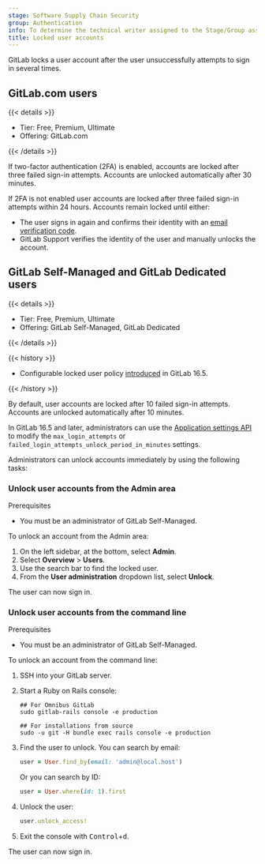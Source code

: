 ```yaml
---
stage: Software Supply Chain Security
group: Authentication
info: To determine the technical writer assigned to the Stage/Group associated with this page, see https://handbook.gitlab.com/handbook/product/ux/technical-writing/#assignments
title: Locked user accounts
---
```


GitLab locks a user account after the user unsuccessfully attempts to sign in several times.

## GitLab.com users

{{< details >}}

- Tier: Free, Premium, Ultimate
- Offering: GitLab.com

{{< /details >}}

If two-factor authentication (2FA) is enabled, accounts are locked after three failed sign-in attempts. Accounts are unlocked automatically after 30 minutes.

If 2FA is not enabled user accounts are locked after three failed sign-in attempts within 24 hours. Accounts remain locked until either:

- The user signs in again and confirms their identity with an [email verification code](email_verification.md).
- GitLab Support verifies the identity of the user and manually unlocks the account.

## GitLab Self-Managed and GitLab Dedicated users

{{< details >}}

- Tier: Free, Premium, Ultimate
- Offering: GitLab Self-Managed, GitLab Dedicated

{{< /details >}}

{{< history >}}

- Configurable locked user policy [introduced](https://gitlab.com/gitlab-org/gitlab/-/issues/27048) in GitLab 16.5.

{{< /history >}}

By default, user accounts are locked after 10 failed sign-in attempts. Accounts are unlocked automatically after 10 minutes.

In GitLab 16.5 and later, administrators can use the [Application settings API](../api/settings.md#update-application-settings) to modify the `max_login_attempts` or `failed_login_attempts_unlock_period_in_minutes` settings.

Administrators can unlock accounts immediately by using the following tasks:

### Unlock user accounts from the Admin area

Prerequisites

- You must be an administrator of GitLab Self-Managed.

To unlock an account from the Admin area:

1. On the left sidebar, at the bottom, select **Admin**.
1. Select **Overview** > **Users**.
1. Use the search bar to find the locked user.
1. From the **User administration** dropdown list, select **Unlock**.

The user can now sign in.

### Unlock user accounts from the command line

Prerequisites

- You must be an administrator of GitLab Self-Managed.

To unlock an account from the command line:

1. SSH into your GitLab server.
1. Start a Ruby on Rails console:

   ```shell
   ## For Omnibus GitLab
   sudo gitlab-rails console -e production

   ## For installations from source
   sudo -u git -H bundle exec rails console -e production
   ```

1. Find the user to unlock. You can search by email:

   ```ruby
   user = User.find_by(email: 'admin@local.host')
   ```

   Or you can search by ID:

   ```ruby
   user = User.where(id: 1).first
   ```

1. Unlock the user:

   ```ruby
   user.unlock_access!
   ```

1. Exit the console with <kbd>Control</kbd>+<kbd>d</kbd>.

The user can now sign in.
